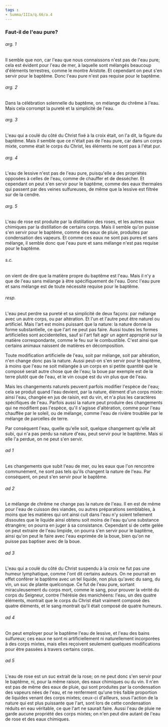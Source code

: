 ```yaml
---
tags : 
- Summa/IIIa/q.66/a.4
---
```


### Faut-il de l'eau pure?

###### arg. 1
Il semble que non, car l'eau que nous connaissons n'est pas de l'eau pure; cela est évident pour l'eau de mer, à laquelle sont mélangés beaucoup d'éléments terrestres, comme le montre Aristote. Et cependant on peut s'en servir pour le baptême. Donc l'eau pure n'est pas requise pour le baptême. 

###### arg. 2
Dans la célébration solennelle du baptême, on mélange du chrême à l'eau. Mais cela corrompt la pureté et la simplicité de l'eau. 

###### arg. 3
L'eau qui a coulé du côté du Christ fixé à la croix était, on l'a dit, la figure du baptême. Mais il semble que ce n'était pas de l'eau pure, car dans un corps mixte, comme était le corps du Christ, les éléments ne sont pas à l'état pur. 

###### arg. 4
L'eau de lessive n'est pas de l'eau pure, puisqu'elle a des propriétés opposées à celles de l'eau, comme de chauffer et de dessécher. Et cependant on peut s'en servir pour le baptême, comme des eaux thermales qui passent par des veines sulfureuses, de même que la lessive est filtrée sur de la cendre. 

###### arg. 5
L'eau de rose est produite par la distillation des roses, et les autres eaux chimiques par la distillation de certains corps. Mais il semble qu'on puisse s'en servir pour le baptême, comme des eaux de pluie, produites par condensation des vapeurs. Et comme ces eaux ne sont pas pures et sans mélange, il semble donc que l'eau pure et sans mélange n'est pas requise pour le baptême. 

###### s.c.
on vient de dire que la matière propre du baptême est l'eau. Mais il n'y a que de l'eau sans mélange à être spécifiquement de l'eau. Donc l'eau pure et sans mélange est de toute nécessité requise pour le baptême. 

###### resp.
L'eau peut perdre sa pureté et sa simplicité de deux façons: par mélange avec un autre corps, ou par altération. Et l'un et l'autre peut être naturel ou artificiel. Mais l'art est moins puissant que la nature: la nature donne la forme substantielle, ce que l'art ne peut pas faire. Aussi toutes les formes artificielles sont accidentelles, sauf si l'art fait agir un agent approprié sur la matière correspondante, comme le feu sur le combustible. C'est ainsi que certains animaux naissent de matières en décomposition. 

Toute modification artificielle de l'eau, soit par mélange, soit par altération, n'en change donc pas la nature. Aussi peut-on s'en servir pour le baptême, à moins que l'eau ne soit mélangée à un corps en si petite quantité que le composé serait autre chose que de l'eau; la boue par exemple est de la terre plutôt que de l'eau, et le vin coupé est du vin plus que de l'eau. 

Mais les changements naturels peuvent parfois modifier l'espèce de l'eau; cela se produit quand l'eau devient, par la nature, élément d'un corps mixte: ainsi l'eau, changée en jus de raisin, est du vin, et n'a plus les caractères spécifiques de l'eau. Parfois aussi la nature peut produire des changements qui ne modifient pas l'espèce, qu'il s'agisse d'altération, comme pour l'eau chauffée par le soleil, ou de mélange, comme l'eau de rivière troublée par le mélange de parcelles de terre. 

Par conséquent l'eau, quelle qu'elle soit, quelque changement qu'elle ait subi, qui n'a pas perdu sa nature d'eau, peut servir pour le baptême. Mais si elle l'a perdue, on ne peut s'en servir. 

###### ad 1
Les changements que subit l'eau de mer, ou les eaux que l'on rencontre communément, ne sont pas tels qu'ils changent la nature de l'eau. Par conséquent, on peut s'en servir pour le baptême. 

###### ad 2
Le mélange de chrême ne change pas la nature de l'eau. Il en est de même pour l'eau de cuisson des viandes, ou autres préparations semblables, à moins que les matières qui ont ainsi cuit dans l'eau n'y soient tellement dissoutes que le liquide ainsi obtenu soit moins de l'eau qu'une substance étrangère; on pourra en juger à sa consistance. Cependant si de cette gelée on peut extraire de l'eau limpide, on pourra s'en servir pour le baptême, ainsi qu'on peut le faire avec l'eau exprimée de la boue, bien qu'on ne puisse pas baptiser avec de la boue. 

###### ad 3
L'eau qui a coulé du côté du Christ suspendu à la croix ne fut pas une humeur lymphatique, comme l'ont dit certains auteurs. On ne pourrait en effet conférer le baptême avec un tel liquide, non plus qu'avec du sang, du vin, un suc de plante quelconque. Ce fut de l'eau pure, sortant miraculeusement du corps mort, comme le sang, pour prouver la vérité du corps du Seigneur, contre l'hérésie des manichéens: l'eau, un des quatre éléments, montrait que le corps du Christ était vraiment composé des quatre éléments, et le sang montrait qu'il était composé de quatre humeurs. 

###### ad 4
On peut employer pour le baptême l'eau de lessive, et l'eau des bains sulfureux; ces eaux ne sont ni artificiellement ni naturellement incorporées à des corps mixtes, mais elles reçoivent seulement quelques modifications pour être passées à travers certains corps. 

###### ad 5
L'eau de rose est un suc extrait de la rose; on ne peut donc s'en servir pour le baptême, ni, pour la même raison, des eaux chimiques ou du vin. Il n'en est pas de même des eaux de pluie, qui sont produites par la condensation des vapeurs nées de l'eau, et ne renferment qu'une très faible proportion de liquides venant des corps mixtes; ceux-ci d'ailleurs, sous l'action de la nature qui est plus puissante que l'art, sont lors de cette condensation réduits en eau véritable, ce que l'art ne saurait faire. Aussi l'eau de pluie ne garde aucune propriété des corps mixtes; on n'en peut dire autant de l'eau de rose et des eaux chimiques. 

